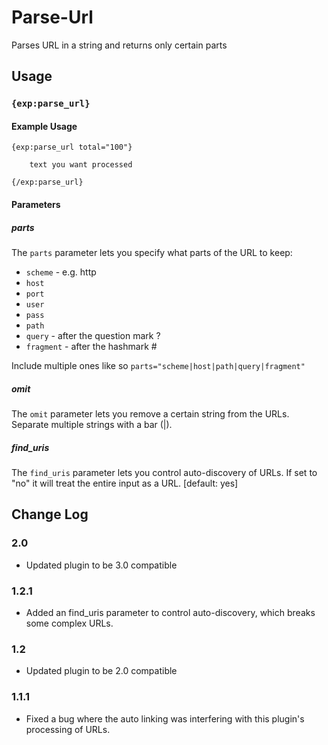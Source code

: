 # Parse-Url

Parses URL in a string and returns only certain parts

## Usage

### `{exp:parse_url}`

#### Example Usage

```
{exp:parse_url total="100"}

    text you want processed

{/exp:parse_url}
```

#### Parameters

##### parts

The `parts` parameter lets you specify what parts of the URL to keep:

- `scheme` - e.g. http
- `host`
- `port`
- `user`
- `pass`
- `path`
- `query` - after the question mark ?
- `fragment` - after the hashmark #

Include multiple ones like so `parts="scheme|host|path|query|fragment"`

##### omit

The `omit` parameter lets you remove a certain string from the URLs. Separate multiple strings with a bar (|).

##### find_uris

The `find_uris` parameter lets you control auto-discovery of URLs. If set to "no" it will treat the entire input as a URL. [default: yes]

## Change Log

### 2.0

- Updated plugin to be 3.0 compatible

### 1.2.1

- Added an find_uris parameter to control auto-discovery, which breaks some complex URLs.

### 1.2

- Updated plugin to be 2.0 compatible

### 1.1.1

- Fixed a bug where the auto linking was interfering with this plugin's processing of URLs.
